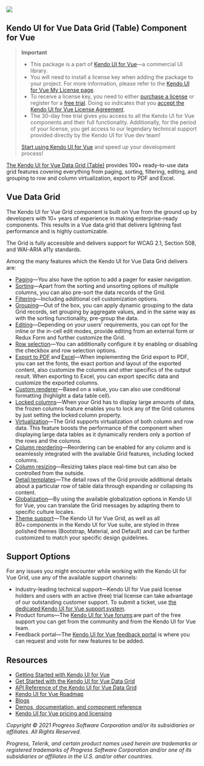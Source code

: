    
<a href="https://www.telerik.com/kendo-vue-ui/?utm_medium=referral&utm_source=npm&utm_campaign=kendo-ui-vue-trial-npm-grid&utm_content=banner" target="_blank">
<img src="https://www.telerik.com/kendo-vue-ui/npm-banner.svg">
</a>


## Kendo UI for Vue Data Grid (Table) Component for Vue

> **Important**
> * This package is а part of [Kendo UI for Vue](https://www.telerik.com/kendo-vue-ui/?utm_medium=referral&utm_source=npm&utm_campaign=kendo-ui-vue-trial-npm-grid)&mdash;a commercial UI library.
> * You will need to install a license key when adding the package to your project. For more information, please refer to the [Kendo UI for Vue My License page](https://www.telerik.com/kendo-vue-ui/my-license/?utm_medium=referral&utm_source=npm&utm_campaign=kendo-ui-vue-trial-npm-grid).
> * To receive a license key, you need to either [purchase a license](https://www.telerik.com/purchase/kendo-ui?utm_medium=referral&utm_source=npm&utm_campaign=kendo-ui-vue-trial-npm-grid) or register for a [free trial](https://www.telerik.com/download-login-v2-kendo-vue-ui?utm_medium=referral&utm_source=npm&utm_campaign=kendo-ui-vue-trial-npm-grid). Doing so indicates that you [accept the Kendo UI for Vue License Agreement](https://www.telerik.com/purchase/license-agreement/kendo-ui?utm_medium=referral&utm_source=npm&utm_campaign=kendo-ui-vue-trial-npm-grid).
> * The 30-day free trial gives you access to all the Kendo UI for Vue components and their full functionality. Additionally, for the period of your license, you get access to our legendary technical support provided directly by the Kendo UI for Vue dev team!
>
> [Start using Kendo UI for Vue](https://www.telerik.com/download-login-v2-kendo-vue-ui?utm_medium=referral&utm_source=npm&utm_campaign=kendo-ui-vue-trial-npm-grid) and speed up your development process!

[The Kendo UI for Vue Data Grid (Table)](https://www.telerik.com/kendo-vue-ui/components/grid/) provides 100+ ready-to-use data grid features covering everything from paging, sorting, filtering, editing, and grouping to row and column virtualization, export to PDF and Excel.	
## Vue Data Grid	

The Kendo UI for Vue Grid component is built on Vue from the ground up by developers with 10+ years of experience in making enterprise-ready components. This results in a Vue data grid that delivers lightning fast performance and is highly customizable.	

The Grid is fully accessible and delivers support for WCAG 2.1, Section 508, and WAI-ARIA a11y standards.	

Among the many features which the Kendo UI for Vue Data Grid delivers are:	

* [Paging](https://www.telerik.com/kendo-vue-ui/components/grid/paging/?utm_medium=referral&utm_source=npm&utm_campaign=kendo-ui-vue-trial-npm-grid)&mdash;You also have the option to add a pager for easier navigation.	
* [Sorting](https://www.telerik.com/kendo-vue-ui/components/grid/sorting/?utm_medium=referral&utm_source=npm&utm_campaign=kendo-ui-vue-trial-npm-grid)&mdash;Apart from the sorting and unsorting options of multiple columns, you can also pre-sort the data records of the Grid.	
* [Filtering](https://www.telerik.com/kendo-vue-ui/components/grid/filtering/?utm_medium=referral&utm_source=npm&utm_campaign=kendo-ui-vue-trial-npm-grid)&mdash;Including additional cell customization options.	
* [Grouping](https://www.telerik.com/kendo-vue-ui/components/grid/grouping/?utm_medium=referral&utm_source=npm&utm_campaign=kendo-ui-vue-trial-npm-native)&mdash;Out of the box, you can apply dynamic grouping to the data Grid records, set grouping by aggregate values, and in the same way as with the sorting functionality, pre-group the data.	
* [Editing](https://www.telerik.com/kendo-vue-ui/components/grid/editing/?utm_medium=referral&utm_source=npm&utm_campaign=kendo-ui-vue-trial-npm-grid)&mdash;Depending on your users' requirements, you can opt for the inline or the in-cell edit modes, provide editing from an external form or Redux Form and further customize the Grid.	
* [Row selection](https://www.telerik.com/kendo-vue-ui/components/grid/selection/?utm_medium=referral&utm_source=npm&utm_campaign=kendo-ui-vue-trial-npm-grid)&mdash;You can additionally configure it by enabling or disabling the checkbox and row selection options.	
* [Export to PDF](https://www.telerik.com/kendo-vue-ui/components/grid/pdf-export/?utm_medium=referral&utm_source=npm&utm_campaign=kendo-ui-vue-trial-npm-grid) and [Excel](https://www.telerik.com/kendo-vue-ui/components/grid/excel-export/?utm_medium=referral&utm_source=npm&utm_campaign=kendo-ui-vue-trial-npm-grid)&mdash;When implementing the Grid export to PDF, you can set the fonts, the exact portion and layout of the exported content, also customize the columns and other specifics of the output result. When exporting to Excel, you can export specific data and customize the exported columns.	
* [Custom renderer](https://www.telerik.com/kendo-vue-ui/components/grid/styling/?utm_medium=referral&utm_source=npm&utm_campaign=kendo-ui-vue-trial-npm-grid)&mdash;Based on a value, you can also use conditional formatting (highlight a data table cell).	
* [Locked columns](https://www.telerik.com/kendo-vue-ui/components/grid/columns/locked/?utm_medium=referral&utm_source=npm&utm_campaign=kendo-ui-vue-trial-npm-grid)&mdash;When your Grid has to display large amounts of data, the frozen columns feature enables you to lock any of the Grid columns by just setting the locked column property.	
* [Virtualization](https://www.telerik.com/kendo-vue-ui/components/grid/scroll-modes/virtual/?utm_medium=referral&utm_source=npm&utm_campaign=kendo-ui-vue-trial-npm-grid)&mdash;The Grid supports virtualization of both column and row data. This feature boosts the performance of the component when displaying large data tables as it dynamically renders only a portion of the rows and the columns.	
* [Column reordering](https://www.telerik.com/kendo-vue-ui/components/grid/columns/reordering/?utm_medium=referral&utm_source=npm&utm_campaign=kendo-ui-vue-trial-npm-grid)&mdash;Reordering can be enabled for any column and is seamlessly integrated with the available Grid features, including locked columns.	
* [Column resizing](https://www.telerik.com/kendo-vue-ui/components/grid/columns/resizing/?utm_medium=referral&utm_source=npm&utm_campaign=kendo-ui-vue-trial-npm-grid)&mdash;Resizing takes place real-time but can also be controlled from the outside.	
* [Detail templates](https://www.telerik.com/kendo-vue-ui/components/grid/advanced-features/detail/?utm_medium=referral&utm_source=npm&utm_campaign=kendo-ui-vue-trial-npm-grid)&mdash;The detail rows of the Grid provide additional details about a particular row of table data through expanding or collapsing its content.	
* [Globalization](https://www.telerik.com/kendo-vue-ui/components/grid/globalization/?utm_medium=referral&utm_source=npm&utm_campaign=kendo-ui-vue-trial-npm-grid)&mdash;By using the available globalization options in Kendo UI for Vue, you can translate the Grid messages by adapting them to specific culture locales.	
* [Theme support](https://www.telerik.com/kendo-vue-ui/components/styling/?utm_medium=referral&utm_source=npm&utm_campaign=kendo-ui-vue-trial-npm-grid)&mdash;The Kendo UI for Vue Grid, as well as all 80+ components in the Kendo UI for Vue suite, are styled in three polished themes (Bootstrap, Material, and Default) and can be further customized to match your specific design guidelines.	

## Support Options	

For any issues you might encounter while working with the Kendo UI for Vue Grid, use any of the available support channels:	

* Industry-leading technical support&mdash;Kendo UI for Vue paid license holders and users with an active (free) trial license can take advantage of our outstanding customer support. To submit a ticket, use [the dedicated Kendo UI for Vue support system](https://www.telerik.com/account/support-tickets?utm_medium=referral&utm_source=npm&utm_campaign=kendo-ui-vue-trial-npm-all).	
* Product forums&mdash;The [Kendo UI for Vue forums](https://www.telerik.com/forums/kendo-ui-vue?utm_medium=referral&utm_source=npm&utm_campaign=kendo-ui-vue-trial-npm-all) are part of the free support you can get from the community and from the Kendo UI for Vue team.	
* Feedback portal&mdash;The [Kendo UI for Vue feedback portal](https://feedback.telerik.com/kendo-vue-ui?utm_medium=referral&utm_source=npm&utm_campaign=kendo-ui-vue-trial-npm-all) is where you can request and vote for new features to be added.	

## Resources	

* [Getting Started with Kendo UI for Vue](https://www.telerik.com/kendo-vue-ui/getting-started/?utm_medium=referral&utm_source=npm&utm_campaign=kendo-ui-vue-trial-npm-grid)	
* [Get Started with the Kendo UI for Vue Data Grid](https://www.telerik.com/kendo-vue-ui/components/grid/get-started/?utm_medium=referral&utm_source=npm&utm_campaign=kendo-ui-vue-trial-npm-grid)	
* [API Reference of the Kendo UI for Vue Data Grid](https://www.telerik.com/kendo-vue-ui/components/grid/api/GridProps/?utm_medium=referral&utm_source=npm&utm_campaign=kendo-ui-vue-trial-npm-grid)	
* [Kendo UI for Vue Roadmap](https://www.telerik.com/kendo-vue-ui/roadmap/?utm_medium=referral&utm_source=npm&utm_campaign=kendo-ui-vue-trial-npm-grid)	
* [Blogs](https://www.telerik.com/blogs/tag/vue?utm_medium=referral&utm_source=npm&utm_campaign=kendo-ui-vue-trial-npm-grid)	
* [Demos, documentation, and component reference](https://www.telerik.com/kendo-vue-ui/components/?utm_medium=referral&utm_source=npm&utm_campaign=kendo-ui-vue-trial-npm-grid)	
* [Kendo UI for Vue pricing and licensing](https://www.telerik.com/purchase/kendo-ui?utm_medium=referral&utm_source=npm&utm_campaign=kendo-ui-vue-trial-npm-grid)	

*Copyright © 2021 Progress Software Corporation and/or its subsidiaries or affiliates. All Rights Reserved.*	

*Progress, Telerik, and certain product names used herein are trademarks or registered trademarks of Progress Software Corporation and/or one of its subsidiaries or affiliates in the U.S. and/or other countries.*

